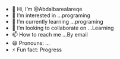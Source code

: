 - 👋 Hi, I’m @Abdalbarealareqe
- 👀 I’m interested in ...programing
- 🌱 I’m currently learning ...programing
- 💞️ I’m looking to collaborate on  ...Learning
- 📫 How to reach me ...By email
- 😄 Pronouns: ...
- ⚡ Fun fact: Progress

<!---
Abdalbarealareqe/Abdalbarealareqe is a ✨ special ✨ repository because its `README.md` (this file) appears on your GitHub profile.
You can click the Preview link to take a look at your changes.
--->
